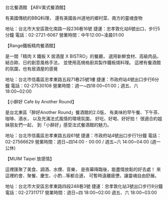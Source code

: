 台北餐酒館
【ABV美式餐酒館】

有美國傳統的BBQ料理，
還有美國各州道地的鄉村菜、南方的靈魂食物

地址：台北市大安區敦化南路一段236巷16號
捷運：忠孝敦化站6號出口，步行5分鐘
電話：02-2721-6067
營業時間：中午12:00~凌晨01:00

【Range鐵板精肉餐酒館】

是一間「精肉 X 鐵板 X 居酒屋 X BISTRO」的餐廳，
選用新鮮食材、高級肉品，結合歐、日的創意風格手法，
並使用高規格廚具製作鐵板燒料理。
這裡有餐酒館的氛圍，也有居酒屋的感覺

地址：台北市信義區忠孝東路五段71巷25號1樓
捷運：市政府站4號出口步行6分鐘
電話：02-27530108
營業時間：週一~四18:00~01:00；週五、六18:00~02:00

【小醉好 Cafe by Another Round】

是台北東區「醉好Another Round」餐酒館的2.0版，
有美味的早午餐、下午茶、咖啡、酒水，
以及充滿法式風情的環境氛圍，
好吃、好喝、好好拍！
很適合約姐妹朋友們一起，
到「小醉好」感受法式餐酒館的魅力。

地址：台北市信義區忠孝東路五段61號
捷運：市政府站4號出口步行1分鐘
電話：02-27566629
營業時間：週日~四14:00 - 00:00 / 週五~六 14:00~04:00 (週一公休)

【MUIM Taipei 放感情】

這裡匯聚了美食、調酒、水煙、音樂，
是夜幕降臨後，能盡情放鬆的好去處！
來這裡約會、聚餐、慶生、小酌…等都合適，
可暫時遠離疲憊，讓靈魂自由舒展。

地址：台北市大安區忠孝東路四段248巷3號
捷運：忠孝敦化站3號出口步行8分鐘
電話：02-27311717
營業時間：週日~四 18:00~02:00 週五、六 18:00~03:00


